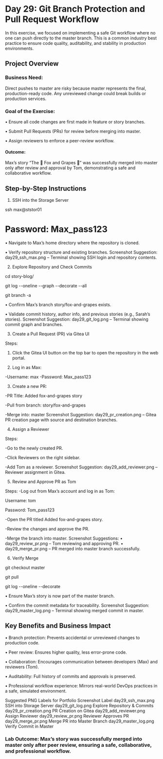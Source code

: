 # Day 29: Git Branch Protection and Pull Request Workflow
In this exercise, we focused on implementing a safe Git workflow where no one can push directly to the master branch. This is a common industry best practice to ensure code quality, auditability, and stability in production environments.

## Project Overview
### Business Need:

Direct pushes to master are risky because master represents the final, production-ready code. Any unreviewed change could break builds or production services.

### Goal of the Exercise:
•	Ensure all code changes are first made in feature or story branches.

•	Submit Pull Requests (PRs) for review before merging into master.

•	Assign reviewers to enforce a peer-review workflow.

#### Outcome:
Max’s story “The 🦊 Fox and Grapes 🍇” was successfully merged into master only after review and approval by Tom, demonstrating a safe and collaborative workflow.

## Step-by-Step Instructions
1. SSH into the Storage Server

ssh max@ststor01

# Password: Max_pass123

•	Navigate to Max’s home directory where the repository is cloned.

•	Verify repository structure and existing branches.
Screenshot Suggestion:
day29_ssh_max.png – Terminal showing SSH login and repository contents.

2. Explore Repository and Check Commits

cd story-blog/

git log --oneline --graph --decorate --all

git branch -a

•	Confirm Max’s branch story/fox-and-grapes exists.

•	Validate commit history, author info, and previous stories (e.g., Sarah’s stories).
Screenshot Suggestion:
day29_git_log.png – Terminal showing commit graph and branches.

3. Create a Pull Request (PR) via Gitea UI

Steps:

1.	Click the Gitea UI button on the top bar to open the repository in the web portal.

2.	Log in as Max:

-Username: max
-Password: Max_pass123

3.	Create a new PR:

-PR Title: Added fox-and-grapes story

-Pull from branch: story/fox-and-grapes

-Merge into: master
Screenshot Suggestion:
day29_pr_creation.png – Gitea PR creation page with source and destination branches.

4. Assign a Reviewer

Steps:

-Go to the newly created PR.

-Click Reviewers on the right sidebar.

-Add Tom as a reviewer.
Screenshot Suggestion:
day29_add_reviewer.png – Reviewer assignment in Gitea.

5. Review and Approve PR as Tom

Steps:
-Log out from Max’s account and log in as Tom:

Username: tom

Password: Tom_pass123

-Open the PR titled Added fox-and-grapes story.

-Review the changes and approve the PR.

-Merge the branch into master.
Screenshot Suggestions:
•	day29_review_pr.png – Tom reviewing and approving PR.
•	day29_merge_pr.png – PR merged into master branch successfully.

6. Verify Merge

git checkout master

git pull

git log --oneline --decorate

•	Ensure Max’s story is now part of the master branch.

•	Confirm the commit metadata for traceability.
Screenshot Suggestion:
day29_master_log.png – Terminal showing merged commit in master.

## Key Benefits and Business Impact
•	Branch protection: Prevents accidental or unreviewed changes to production code.

•	Peer review: Ensures higher quality, less error-prone code.

•	Collaboration: Encourages communication between developers (Max) and reviewers (Tom).

•	Auditability: Full history of commits and approvals is preserved.

•	Professional workflow experience: Mirrors real-world DevOps practices in a safe, simulated environment.

Suggested PNG Labels for Portfolio
Screenshot	Label
day29_ssh_max.png	SSH into Storage Server
day29_git_log.png	Explore Repository & Commits
day29_pr_creation.png	PR Creation on Gitea
day29_add_reviewer.png	Assign Reviewer
day29_review_pr.png	Reviewer Approves PR
day29_merge_pr.png	Merge PR into Master Branch
day29_master_log.png	Verify Commit in Master

### Lab Outcome: Max’s story was successfully merged into master only after peer review, ensuring a safe, collaborative, and professional workflow.
